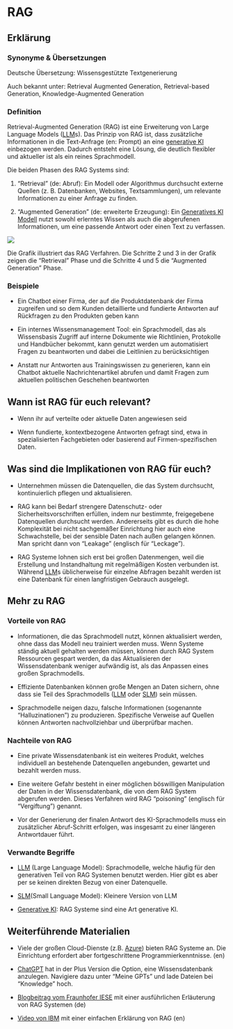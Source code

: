 # RAG
## Erklärung

### Synonyme & Übersetzungen

Deutsche Übersetzung: Wissensgestützte Textgenerierung

Auch bekannt unter: Retrieval Augmented Generation, Retrieval-based Generation, Knowledge-Augmented Generation

### Definition

Retrieval-Augmented Generation (RAG) ist eine Erweiterung von Large Language Models ([LLM](https://example.org/llm)s). Das Prinzip von RAG ist, dass zusätzliche Informationen in die Text-Anfrage (en: Prompt) an eine [generative KI](https://example.org/generative-ki) einbezogen werden. Dadurch entsteht eine Lösung, die deutlich flexibler und aktueller ist als ein reines Sprachmodell.

Die beiden Phasen des RAG Systems sind:

1.  “Retrieval” (de: Abruf): Ein Modell oder Algorithmus durchsucht externe Quellen (z. B. Datenbanken, Websites, Textsammlungen), um relevante Informationen zu einer Anfrage zu finden.

2.  “Augmented Generation” (de: erweiterte Erzeugung): Ein [Generatives KI Modell](https://civic-data.de/selbstlernmaterial/#generative-ki) nutzt sowohl erlerntes Wissen als auch die abgerufenen Informationen, um eine passende Antwort oder einen Text zu verfassen.

![](https://civic-data.de/app/uploads/rag.svg)



Die Grafik illustriert das RAG Verfahren. Die Schritte 2 und 3 in der Grafik zeigen die “Retrieval” Phase und die Schritte 4 und 5 die “Augmented Generation” Phase.

### Beispiele

- Ein Chatbot einer Firma, der auf die Produktdatenbank der Firma zugreifen und so dem Kunden detaillierte und fundierte Antworten auf Rückfragen zu den Produkten geben kann

- Ein internes Wissensmanagement Tool: ein Sprachmodell, das als Wissensbasis Zugriff auf interne Dokumente wie Richtlinien, Protokolle und Handbücher bekommt, kann genutzt werden um automatisiert Fragen zu beantworten und dabei die Leitlinien zu berücksichtigen

- Anstatt nur Antworten aus Trainingswissen zu generieren, kann ein Chatbot aktuelle Nachrichtenartikel abrufen und damit Fragen zum aktuellen politischen Geschehen beantworten

## Wann ist RAG für euch relevant? 

- Wenn ihr auf verteilte oder aktuelle Daten angewiesen seid

- Wenn fundierte, kontextbezogene Antworten gefragt sind, etwa in spezialisierten Fachgebieten oder basierend auf Firmen-spezifischen Daten.

## Was sind die Implikationen von RAG für euch? 

- Unternehmen müssen die Datenquellen, die das System durchsucht, kontinuierlich pflegen und aktualisieren.

- RAG kann bei Bedarf strengere Datenschutz- oder Sicherheitsvorschriften erfüllen, indem nur bestimmte, freigegebene Datenquellen durchsucht werden. Andererseits gibt es durch die hohe Komplexität bei nicht sachgemäßer Einrichtung hier auch eine Schwachstelle, bei der sensible Daten nach außen gelangen können. Man spricht dann von “Leakage” (englisch für “Leckage”).

- RAG Systeme lohnen sich erst bei großen Datenmengen, weil die Erstellung und Instandhaltung mit regelmäßigen Kosten verbunden ist. Während [LLM](https://example.org/llm)s üblicherweise für einzelne Abfragen bezahlt werden ist eine Datenbank für einen langfristigen Gebrauch ausgelegt.

## Mehr zu RAG

### Vorteile von RAG

- Informationen, die das Sprachmodell nutzt, können aktualisiert werden, ohne dass das Modell neu trainiert werden muss. Wenn Systeme ständig aktuell gehalten werden müssen, können durch RAG System Ressourcen gespart werden, da das Aktualisieren der Wissensdatenbank weniger aufwändig ist, als das Anpassen eines großen Sprachmodells.

- Effiziente Datenbanken können große Mengen an Daten sichern, ohne dass sie Teil des Sprachmodells ([LLM](https://example.org/llm) oder [SLM](https://example.org/slm)) sein müssen.

- Sprachmodelle neigen dazu, falsche Informationen (sogenannte “Halluzinationen”) zu produzieren. Spezifische Verweise auf Quellen können Antworten nachvollziehbar und überprüfbar machen.

### Nachteile von RAG

- Eine private Wissensdatenbank ist ein weiteres Produkt, welches individuell an bestehende Datenquellen angebunden, gewartet und bezahlt werden muss.

- Eine weitere Gefahr besteht in einer möglichen böswilligen Manipulation der Daten in der Wissensdatenbank, die von dem RAG System abgerufen werden. Dieses Verfahren wird RAG “poisoning” (englisch für “Vergiftung”) genannt.

- Vor der Generierung der finalen Antwort des KI-Sprachmodells muss ein zusätzlicher Abruf-Schritt erfolgen, was insgesamt zu einer längeren Antwortdauer führt.

### Verwandte Begriffe

- [LLM](https://example.org/llm) (Large Language Model): Sprachmodelle, welche häufig für den generativen Teil von RAG Systemen benutzt werden. Hier gibt es aber per se keinen direkten Bezug von einer Datenquelle.

- [SLM](https://example.org/slm)(Small Language Model): Kleinere Version von LLM

- [Generative KI](https://example.org/generative-ki): RAG Systeme sind eine Art generative KI.

## Weiterführende Materialien

- Viele der großen Cloud-Dienste (z.B. [Azure](https://learn.microsoft.com/en-us/azure/search/retrieval-augmented-generation-overview)) bieten RAG Systeme an. Die Einrichtung erfordert aber fortgeschrittene Programmierkenntnisse. (en)

- [ChatGPT](https://example.org/chatgpt) hat in der Plus Version die Option, eine Wissensdatenbank anzulegen. Navigiere dazu unter “Meine GPTs” und lade Dateien bei “Knowledge” hoch.

- [Blogbeitrag vom Fraunhofer IESE](https://www.iese.fraunhofer.de/blog/retrieval-augmented-generation-rag/) mit einer ausführlichen Erläuterung von RAG Systemen (de)

- [Video von IBM](https://youtu.be/T-D1OfcDW1M?si=dqwuzI_xFOT0ds8x) mit einer einfachen Erklärung von RAG (en)

